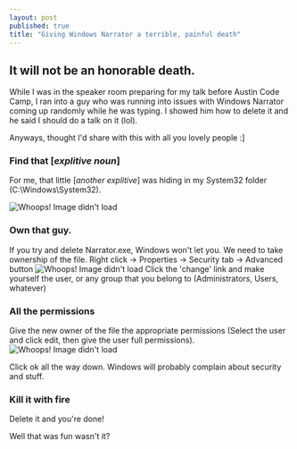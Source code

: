 ```yaml
---
layout: post
published: true
title: "Giving Windows Narrator a terrible, painful death"
---
```


## It will not be an honorable death.

While I was in the speaker room preparing for my talk before Austin Code Camp, I ran into a guy who was running into issues with Windows Narrator coming up randomly while he was typing. I showed him how to delete it and he said I should do a talk on it (lol).

Anyways, thought I'd share with this with all you lovely people :]

### Find that [*explitive noun*]
For me, that little [*another explitive*] was hiding in my System32 folder (C:\Windows\System32).

![Whoops! Image didn't load](https://lh4.googleusercontent.com/TFLaWC6lPySVgcZC7yflkDYCMqIbQOym517fXzjeRSqYElY9V2nlFXtVt2nLYhbEAQ=w1085-h780)

### Own that guy.
If you try and delete Narrator.exe, Windows won't let you. We need to take ownership of the file.
Right click -> Properties -> Security tab -> Advanced button
![Whoops! Image didn't load](https://lh3.googleusercontent.com/7M0tpyV5aOQuaJylwwyuWjjWcS7CHRkLzYViZQStRcmo16qGo-Sna2b_5CD22cuYtQ=w1484-h780)
Click the 'change' link and make yourself the user, or any group that you belong to (Administrators, Users, whatever)

### All the permissions
Give the new owner of the file the appropriate permissions (Select the user and click edit, then give the user full permissions).
![Whoops! Image didn't load](https://lh6.googleusercontent.com/8uOsy7UzOFZO6681VMCmRBssc_icoGAKLzVzvy0Biqdi9YGFur0f-TcflwJ0Y-xhcA=w1085-h780)

Click ok all the way down. Windows will probably complain about security and stuff. 

### Kill it with fire
Delete it and you're done!

Well that was fun wasn't it?